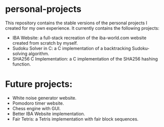 # personal-projects
This repository contains the stable versions of the personal projects I created for my own experience.
It currently contains the following projects:
- IBA Website: a full-stack recreation of the iba-world.com website created from scratch by myself.
- Sudoku Solver in C: a C implementation of a backtracking Sudoku-solving algorithm.
- SHA256 C Implementation: a C implementation of the SHA256 hashing function.

# Future projects:
- White noise generator website.
- Pomodoro timer website.
- Chess engine with GUI.
- Better IBA Website implementation.
- Fair Tetris: a Tetris implementation with fair block sequences.